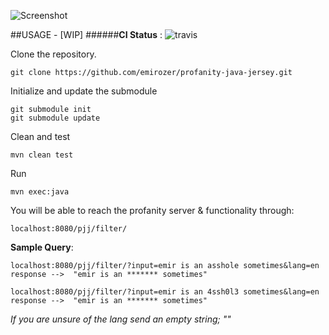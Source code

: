 ![Screenshot](https://raw.github.com/emirozer/profanity-java-jersey/master/docs/pjj.png)


##USAGE - [WIP]
######**CI Status** : ![travis](https://travis-ci.org/emirozer/profanity-java-jersey.svg?branch=master)


Clone the repository.

	git clone https://github.com/emirozer/profanity-java-jersey.git

Initialize and update the submodule

	git submodule init
	git submodule update

Clean and test

	mvn clean test

Run

	mvn exec:java


You will be able to reach the profanity server & functionality through:

	localhost:8080/pjj/filter/

**Sample Query**:

    localhost:8080/pjj/filter/?input=emir is an asshole sometimes&lang=en
    response -->  "emir is an ******* sometimes"

    localhost:8080/pjj/filter/?input=emir is an 4ssh0l3 sometimes&lang=en
    response -->  "emir is an ******* sometimes"

*If you are unsure of the lang send an empty string; ""*
